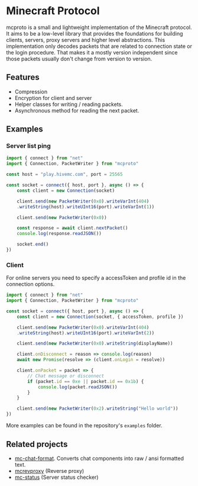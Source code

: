 # Minecraft Protocol

mcproto is a small and lightweight implementation of the Minecraft protocol.
It aims to be a low-level library that provides the foundations
for building clients, servers, proxy servers and higher level abstractions.
This implementation only decodes packets that are related to connection state
or the login procedure. That makes it a mostly version independent since those
packets usually don't change from version to version.

## Features

- Compression
- Encryption for client and server
- Helper classes for writing / reading packets.
- Asynchronous method for reading the next packet.

## Examples

### Server list ping

```js
import { connect } from "net"
import { Connection, PacketWriter } from "mcproto"

const host = "play.hivemc.com", port = 25565

const socket = connect({ host, port }, async () => {
    const client = new Connection(socket)

    client.send(new PacketWriter(0x0).writeVarInt(404)
    .writeString(host).writeUInt16(port).writeVarInt(1))

    client.send(new PacketWriter(0x0))

    const response = await client.nextPacket()
    console.log(response.readJSON())

    socket.end()
})
```

### Client

For online servers you need to specify a accessToken and profile id in the
connection options.

```js
import { connect } from "net"
import { Connection, PacketWriter } from "mcproto"

const socket = connect({ host, port }, async () => {
    const client = new Connection(socket, { accessToken, profile })

    client.send(new PacketWriter(0x0).writeVarInt(404)
    .writeString(host).writeUInt16(port).writeVarInt(2))

    client.send(new PacketWriter(0x0).writeString(displayName))

    client.onDisconnect = reason => console.log(reason)
    await new Promise(resolve => (client.onLogin = resolve))

    client.onPacket = packet => {
        // Chat message or disconnect
        if (packet.id == 0xe || packet.id == 0x1b) {
            console.log(packet.readJSON())
        }
    }

    client.send(new PacketWriter(0x2).writeString("Hello world"))
})
```

More examples can be found in the repository's `examples` folder.

## Related projects

- [mc-chat-format](https://gitlab.com/janispritzkau/mc-chat-format). Converts
  chat components into raw / ansi formatted text.
- [mcrevproxy](https://gitlab.com/janispritzkau/mcrevproxy) (Reverse proxy)
- [mc-status](https://gitlab.com/janispritzkau/mc-status) (Server status checker)
